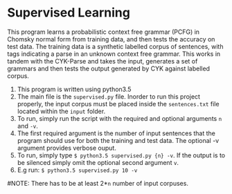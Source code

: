 # Supervised Learning
This program learns a probabilistic context free grammar (PCFG) in Chomsky normal form from training data, and then tests the accuracy on test data.
The training data is a synthetic labelled corpus of sentences, with tags indicating a parse in an unknown context free grammar.
This works in tandem with the CYK-Parse and takes the input, generates a set of grammars and then tests the output generated by CYK against labelled corpus.

1. This program is written using python3.5
2. The main file is the `supervised.py` file. Inorder to run this project properly, the input corpus must be placed inside the `sentences.txt` file located within the `input` folder.
3. To run, simply run the script with the required and optional arguments `n` and `-v`.
4. The first required argument is the number of input sentences that the program should use for both the training and test data. The optional -v argument provides verbose ouput.
5. To run, simply type `$ python3.5 supervised.py {n} -v`. If the output is to be silenced simply omit the optional second argument `v`. 
6. E.g run: `$ python3.5 supervised.py 10 -v`

#NOTE: There has to be at least 2*`n` number of input corpuses.

